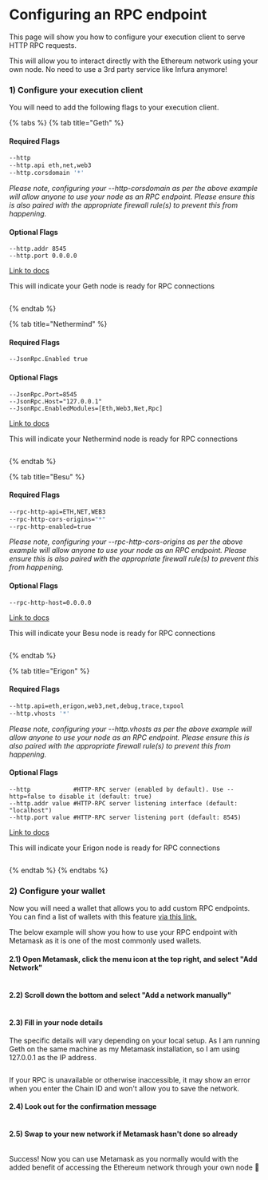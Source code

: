 # Configuring an RPC endpoint

This page will show you how to configure your execution client to serve HTTP RPC requests.

This will allow you to interact directly with the Ethereum network using your own node. No need to use a 3rd party service like Infura anymore!

### 1) Configure your execution client

You will need to add the following flags to your execution client.

{% tabs %}
{% tab title="Geth" %}
#### Required Flags

```bash
--http
--http.api eth,net,web3
--http.corsdomain '*'
```

_Please note, configuring your --http-corsdomain as per the above example will allow anyone to use your node as an RPC endpoint. Please ensure this is also paired with the appropriate firewall rule(s) to prevent this from happening._

#### Optional Flags

```
--http.addr 8545
--http.port 0.0.0.0
```

[Link to docs](https://geth.ethereum.org/docs/interacting-with-geth/rpc)

This will indicate your Geth node is ready for RPC connections

<figure><img src="../.gitbook/assets/RPC-Geth.png" alt=""><figcaption></figcaption></figure>
{% endtab %}

{% tab title="Nethermind" %}
#### Required Flags

```bash
--JsonRpc.Enabled true
```

#### Optional Flags

```
--JsonRpc.Port=8545
--JsonRpc.Host="127.0.0.1"
--JsonRpc.EnabledModules=[Eth,Web3,Net,Rpc]
```

[Link to docs](https://docs.nethermind.io/nethermind/ethereum-client/configuration/jsonrpc)

This will indicate your Nethermind node is ready for RPC connections

<figure><img src="../.gitbook/assets/RPC-Nethermind.png" alt=""><figcaption></figcaption></figure>
{% endtab %}

{% tab title="Besu" %}
#### Required Flags

```bash
--rpc-http-api=ETH,NET,WEB3
--rpc-http-cors-origins="*"
--rpc-http-enabled=true
```

_Please note, configuring your --rpc-http-cors-origins as per the above example will allow anyone to use your node as an RPC endpoint. Please ensure this is also paired with the appropriate firewall rule(s) to prevent this from happening._

#### Optional Flags

```
--rpc-http-host=0.0.0.0
```

[Link to docs](https://besu.hyperledger.org/en/stable/public-networks/how-to/use-besu-api/)

This will indicate your Besu node is ready for RPC connections

<figure><img src="../.gitbook/assets/RPC-Besu.png" alt=""><figcaption></figcaption></figure>
{% endtab %}

{% tab title="Erigon" %}
#### Required Flags

```bash
--http.api=eth,erigon,web3,net,debug,trace,txpool
--http.vhosts '*'
```

_Please note, configuring your --http.vhosts as per the above example will allow anyone to use your node as an RPC endpoint. Please ensure this is also paired with the appropriate firewall rule(s) to prevent this from happening._

#### Optional Flags

```
--http            #HTTP-RPC server (enabled by default). Use --http=false to disable it (default: true)
--http.addr value #HTTP-RPC server listening interface (default: "localhost")
--http.port value #HTTP-RPC server listening port (default: 8545)
```

[Link to docs](https://github.com/ledgerwatch/erigon#json-rpc-daemon)

This will indicate your Erigon node is ready for RPC connections

<figure><img src="../.gitbook/assets/image.png" alt=""><figcaption></figcaption></figure>
{% endtab %}
{% endtabs %}

### 2) Configure your wallet

Now you will need a wallet that allows you to add custom RPC endpoints. You can find a list of wallets with this feature [via this link.](https://ethereum.org/en/wallets/find-wallet/)

The below example will show you how to use your RPC endpoint with Metamask as it is one of the most commonly used wallets.

#### 2.1) Open Metamask, click the menu icon at the top right, and select "Add Network"

<figure><img src="../.gitbook/assets/image (7).png" alt=""><figcaption></figcaption></figure>

#### 2.2) Scroll down the bottom and select "Add a network manually"

<figure><img src="../.gitbook/assets/image (14).png" alt=""><figcaption></figcaption></figure>

#### 2.3) Fill in your node details

The specific details will vary depending on your local setup. As I am running Geth on the same machine as my Metamask installation, so I am using 127.0.0.1 as the IP address.

<figure><img src="../.gitbook/assets/image (4).png" alt=""><figcaption></figcaption></figure>

If your RPC is unavailable or otherwise inaccessible, it may show an error when you enter the Chain ID and won't allow you to save the network.

#### 2.4) Look out for the confirmation message

<figure><img src="../.gitbook/assets/image (12).png" alt=""><figcaption></figcaption></figure>

#### 2.5) Swap to your new network if Metamask hasn't done so already

<figure><img src="../.gitbook/assets/image (3).png" alt=""><figcaption></figcaption></figure>

Success! Now you can use Metamask as you normally would with the added benefit of accessing the Ethereum network through your own node 🥳
